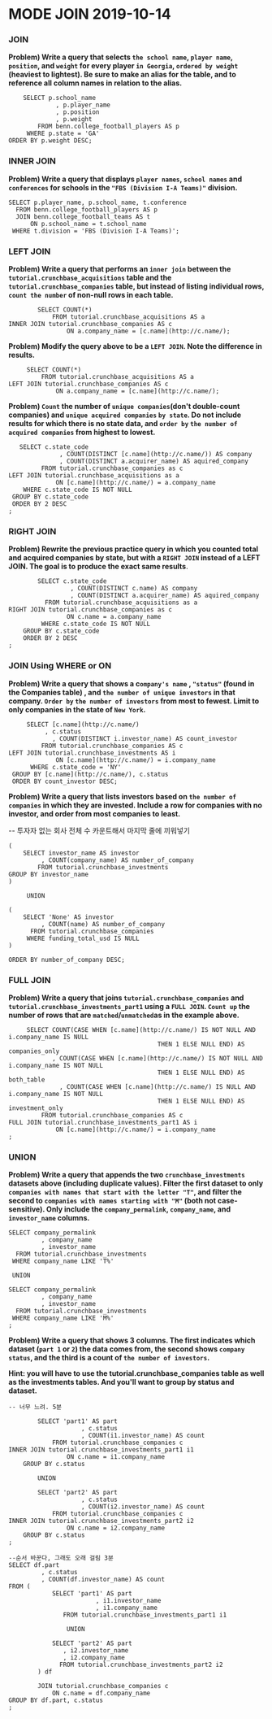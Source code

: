 # MODE JOIN 2019-10-14

### JOIN

**Problem) Write a query that selects `the school name`, `player name`, `position`, and `weight`
for every player `in Georgia`, `ordered by weight` (heaviest to lightest). Be sure to make an alias for the table, and to reference all column names in relation to the alias.**

    	SELECT p.school_name
    			 , p.player_name
    			 , p.position
    			 , p.weight
    		FROM benn.college_football_players AS p
    	 WHERE p.state = 'GA'
    ORDER BY p.weight DESC;

### INNER JOIN

**Problem) Write a query that displays `player names`, `school names` and `conferences` for schools in the `"FBS (Division I-A Teams)"` division.** 

    SELECT p.player_name, p.school_name, t.conference
      FROM benn.college_football_players AS p
      JOIN benn.college_football_teams AS t
     	  ON p.school_name = t.school_name
     WHERE t.division = 'FBS (Division I-A Teams)';

### LEFT JOIN

**Problem) Write a query that performs an `inner join` between the `tutorial.crunchbase_acquisitions` table and the `tutorial.crunchbase_companies` table, but instead of listing individual rows, `count the number` of non-null rows in each table.** 

    		SELECT COUNT(*)
    			FROM tutorial.crunchbase_acquisitions AS a
    INNER JOIN tutorial.crunchbase_companies AS c
    				ON a.company_name = [c.name](http://c.name/);

**Problem) Modify the query above to be a `LEFT JOIN`.
Note the difference in results.** 

    	 SELECT COUNT(*)
    		 FROM tutorial.crunchbase_acquisitions AS a
    LEFT JOIN tutorial.crunchbase_companies AS c
    			 ON a.company_name = [c.name](http://c.name/);

**Problem) `Count` the number of `unique companies`(don't double-count companies) and `unique acquired companies` `by state`. Do not include results for which there is no state data, and `order by` `the number of acquired companies` from highest to lowest.** 

       SELECT c.state_code
    			  , COUNT(DISTINCT [c.name](http://c.name/)) AS company
    			  , COUNT(DISTINCT a.acquirer_name) AS aquired_company
    		 FROM tutorial.crunchbase_companies as c
    LEFT JOIN tutorial.crunchbase_acquisitions as a
    			 ON [c.name](http://c.name/) = a.company_name
        WHERE c.state_code IS NOT NULL
     GROUP BY c.state_code
     ORDER BY 2 DESC
    ;

### RIGHT JOIN

**Problem) Rewrite the previous practice query in which you counted total and acquired companies by state, but with a `RIGHT JOIN` instead of a LEFT JOIN. The goal is to produce the exact same results**.

    		SELECT c.state_code
    				 , COUNT(DISTINCT c.name) AS company
    				 , COUNT(DISTINCT a.acquirer_name) AS aquired_company
    		  FROM tutorial.crunchbase_acquisitions as a
    RIGHT JOIN tutorial.crunchbase_companies as c
    				ON c.name = a.company_name
    		 WHERE c.state_code IS NOT NULL
    	GROUP BY c.state_code
    	ORDER BY 2 DESC
    ;

### JOIN Using WHERE or ON

**Problem) Write a query that shows a c`ompany's name`
, `"status"` (found in the Companies table)
, and `the number of unique investors` in that company.
`Order by` `the number of investors` from most to fewest.
Limit to only companies in the state of `New York`.**

    	 SELECT [c.name](http://c.name/)
    	   	  , c.status
    		    , COUNT(DISTINCT i.investor_name) AS count_investor
    		 FROM tutorial.crunchbase_companies AS c
    LEFT JOIN tutorial.crunchbase_investments AS i
    			 ON [c.name](http://c.name/) = i.company_name
    	  WHERE c.state_code = 'NY'
     GROUP BY [c.name](http://c.name/), c.status
     ORDER BY count_investor DESC;

**Problem) Write a query that lists investors based on `the number of companies` in which they are invested. Include a row for companies with no investor, and order from most companies to least.** 

-- 투자자 없는 회사 전체 수 카운트해서 마지막 줄에 끼워넣기

    (
    	SELECT investor_name AS investor
    	     , COUNT(company_name) AS number_of_company
    		FROM tutorial.crunchbase_investments
    GROUP BY investor_name
    )
    
    	 UNION
    
    (
    	SELECT 'None' AS investor
    	     , COUNT(name) AS number_of_company
    	  FROM tutorial.crunchbase_companies
    	 WHERE funding_total_usd IS NULL
    )
    
    ORDER BY number_of_company DESC;

### FULL JOIN

**Problem) Write a query that joins `tutorial.crunchbase_companies` and `tutorial.crunchbase_investments_part1` using a `FULL JOIN`. `Count up` the number of rows that are `matched`/`unmatched`as in the example above.** 

    	 SELECT COUNT(CASE WHEN [c.name](http://c.name/) IS NOT NULL AND i.company_name IS NULL
    										 THEN 1 ELSE NULL END) AS companies_only
    		  	, COUNT(CASE WHEN [c.name](http://c.name/) IS NOT NULL AND i.company_name IS NOT NULL
    										 THEN 1 ELSE NULL END) AS both_table
    			  , COUNT(CASE WHEN [c.name](http://c.name/) IS NULL AND i.company_name IS NOT NULL
    									 	 THEN 1 ELSE NULL END) AS investment_only
    		 FROM tutorial.crunchbase_companies AS c
    FULL JOIN tutorial.crunchbase_investments_part1 AS i
    			 ON [c.name](http://c.name/) = i.company_name
    ;

### UNION

**Problem) Write a query that appends the two `crunchbase_investments` datasets above (including duplicate values). Filter the first dataset to only `companies with names that start with the letter "T"`, and filter the second to `companies with names starting with "M"` (both not case-sensitive). Only include the `company_permalink`, `company_name`, and `investor_name` columns.**

    SELECT company_permalink
    		 , company_name
    		 , investor_name
      FROM tutorial.crunchbase_investments
     WHERE company_name LIKE 'T%'
    
     UNION
    
    SELECT company_permalink
    		 , company_name
    		 , investor_name
      FROM tutorial.crunchbase_investments
     WHERE company_name LIKE 'M%'
    ;

**Problem) Write a query that shows 3 columns. The first indicates which dataset (`part 1` or `2`) the data comes from, the second shows `company status`, and the third is a count of `the number of investors`.**

**Hint: you will have to use the tutorial.crunchbase_companies table
as well as the investments tables. And you'll want to group by status and dataset.**

    -- 너무 느려. 5분
    
    		SELECT 'part1' AS part
    					, c.status
    					, COUNT(i1.investor_name) AS count
    			FROM tutorial.crunchbase_companies c
    INNER JOIN tutorial.crunchbase_investments_part1 i1
    				ON c.name = i1.company_name
    	GROUP BY c.status
    
    		UNION
    
    		SELECT 'part2' AS part
    					, c.status
    					, COUNT(i2.investor_name) AS count
    			FROM tutorial.crunchbase_companies c
    INNER JOIN tutorial.crunchbase_investments_part2 i2
    				ON c.name = i2.company_name
    	GROUP BY c.status
    ;

    --순서 바꾼다, 그래도 오래 걸림 3분
    SELECT df.part
    		 , c.status
    		 , COUNT(df.investor_name) AS count
    FROM (
    			SELECT 'part1' AS part
    						, i1.investor_name
    						, i1.company_name
    			   FROM tutorial.crunchbase_investments_part1 i1
    
    				UNION
    
    			SELECT 'part2' AS part
    		       , i2.investor_name
    		       , i2.company_name
    			  FROM tutorial.crunchbase_investments_part2 i2
    		) df
    
    		JOIN tutorial.crunchbase_companies c
    			ON c.name = df.company_name
    GROUP BY df.part, c.status
    ;
